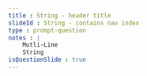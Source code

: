 ```yaml
---
title : String - header title
slideId : String - contains nav index
type : prompt-question       
notes : |
    Mutli-Line 
    String
isQuestionSlide : true
---
```



